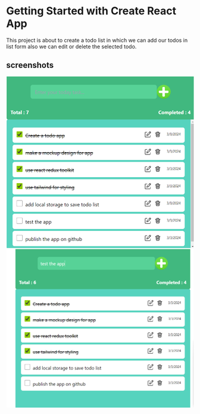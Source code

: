 # Getting Started with Create React App

This project is about to create a todo list in which we can add our todos in list form also we can edit or delete the selected todo.
## screenshots
![todo scrren1](./screenshots/todo1.png "todo Screen") 
![todo screen2](./screenshots/todo2.png "todo Screen")

